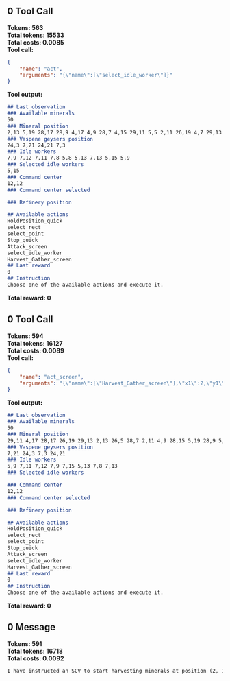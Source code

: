 ## 0 Tool Call
**Tokens: 563**  
**Total tokens: 15533**  
**Total costs: 0.0085**  
**Tool call:**  
```json
{
    "name": "act",
    "arguments": "{\"name\":[\"select_idle_worker\"]}"
}
```
**Tool output:**  
```markdown
## Last observation
### Available minerals
50
### Mineral position
2,13 5,19 28,17 28,9 4,17 4,9 28,7 4,15 29,11 5,5 2,11 26,19 4,7 29,13 26,5 28,15
### Vaspene geysers position
24,3 7,21 24,21 7,3
### Idle workers
7,9 7,12 7,11 7,8 5,8 5,13 7,13 5,15 5,9
### Selected idle workers
5,15
### Command center
12,12
### Command center selected

### Refinery position

## Available actions
HoldPosition_quick
select_rect
select_point
Stop_quick
Attack_screen
select_idle_worker
Harvest_Gather_screen
## Last reward
0
## Instruction
Choose one of the available actions and execute it.
```
**Total reward: 0**  
## 0 Tool Call
**Tokens: 594**  
**Total tokens: 16127**  
**Total costs: 0.0089**  
**Tool call:**  
```json
{
    "name": "act_screen",
    "arguments": "{\"name\":[\"Harvest_Gather_screen\"],\"x1\":2,\"y1\":13}"
}
```
**Tool output:**  
```markdown
## Last observation
### Available minerals
50
### Mineral position
29,11 4,17 28,17 26,19 29,13 2,13 26,5 28,7 2,11 4,9 28,15 5,19 28,9 5,5 4,7 4,15
### Vaspene geysers position
7,21 24,3 7,3 24,21
### Idle workers
5,9 7,11 7,12 7,9 7,15 5,13 7,8 7,13
### Selected idle workers

### Command center
12,12
### Command center selected

### Refinery position

## Available actions
HoldPosition_quick
select_rect
select_point
Stop_quick
Attack_screen
select_idle_worker
Harvest_Gather_screen
## Last reward
0
## Instruction
Choose one of the available actions and execute it.
```
**Total reward: 0**  
## 0 Message
**Tokens: 591**  
**Total tokens: 16718**  
**Total costs: 0.0092**  
```markdown
I have instructed an SCV to start harvesting minerals at position (2, 13).
```
